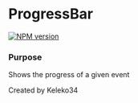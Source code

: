 # ProgressBar

[![NPM version][npm-image]][npm-url]

### Purpose
Shows the progress of a given event

<!-- Build Here -->

<!-- END Build Here -->

[npm-image]: https://img.shields.io/badge/NPM-0.0.1-green.svg?style=flat-square
[npm-url]: https://npmjs.org/package/KC

Created by Keleko34